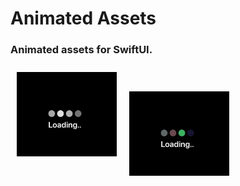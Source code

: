 <p><h1 align="left">Animated Assets</h1></p>
<p><h3>Animated assets for SwiftUI.</h3></p>
<p><img style="padding:10px" align="left" src="https://github.com/deepakpillai/AnimatedAssets/blob/main/1.gif" width="160" /></p>
<br/>
<p><img style="padding:10px" align="left" src="https://github.com/deepakpillai/AnimatedAssets/blob/main/2.gif" width="160" /></p>
